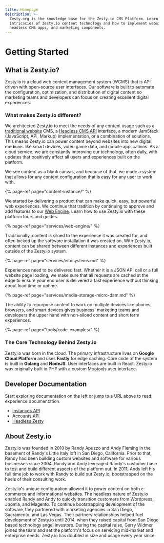 ```yaml
---
title: Homepage
description: >-
  Zesty.org is the knowledge base for the Zesty.io CMS Platform. Learn the
  intricacies of Zesty.io content technology and how to implement websites,
  headless CMS apps, and marketing components.
---
```


# Getting Started

## What is Zesty.io?

Zesty.io is a cloud web content management system \(WCMS\) that is API driven with open-source user interfaces. Our software is built to automate the configuration, optimization, and distribution of digital content so marketing teams and developers can focus on creating excellent digital experiences.

### What makes Zesty.io different?

We architected Zesty.io to meet the needs of any content usage such as a [traditional website](services/web-engine/) CMS, a [Headless CMS API](tools/code-examples/) interface, a modern JamStack \(JavaScript, API, Markup\) implementation, or a combination of solutions. This means Zesty.io can power content beyond websites into new digital mediums like smart devices, video game data, and mobile applications. As a cloud service, we are constantly improving our technology, often daily, with updates that positively affect all users and experiences built on the platform.

We see content as a blank canvas, and because of that, we made a system that allows for any content configuration that is easy for any user to work with.

{% page-ref page="content-instance/" %}

We started by delivering a product that can make quick, easy, but powerful web experiences. We continue that tradition by continuing to approve and add features to our [Web Engine](services/web-engine/). Learn how to use Zesty.io with these platform tours and guides.

{% page-ref page="services/web-engine/" %}

Traditionally, content is siloed to the experience it was created for, and often locked up the software installation it was created on. With Zesty.io, content can be shared between different instances and experiences built outside of the Zesty.io system.

{% page-ref page="services/ecosystems.md" %}

Experiences need to be delivered fast. Whether it is a JSON API call or a full website page loading, we make sure that all requests are cached at the edge to ensure your end user is delivered a fast experience without thinking about load time or uptime.

{% page-ref page="services/media-storage-micro-dam.md" %}

The ability to repurpose content to work on multiple devices like phones, browsers, and smart devices gives business' marketing teams and developers the upper hand with non-siloed content and short term experiences.

{% page-ref page="tools/code-examples/" %}

### The Core Technology Behind Zesty.io

Zesty.io was born in the cloud. The primary infrastructure lives on **Google Cloud Platform** and uses **Fastly** for edge caching. Core code of the system is built in **Golang** and **NodeJS**. User interfaces are built in React. Zesty.io was originally built in PHP with a custom Mootools user interface.

## Developer Documentation

Start exploring documentation on the left or jump to a URL above to read experience documentation.

* [Instances API](https://instances-api.zesty.org/)
* [Accounts API](https://accounts-api.zesty.org/)
* [Headless Zesty](tools/code-examples/)

## About Zesty.io

Zesty.io was founded in 2010 by Randy Apuzzo and Andy Fleming in the basement of Randy's Little Italy loft in San Diego, California. Prior to that, Randy had been building custom websites and software for various businesses since 2004. Randy and Andy leveraged Randy's customer base to test and build different aspects of the platform out. In 2011, Andy left his full time job to work with Randy to build out Zesty.io, bootstrapped on the heels of their consulting work.

Zesty.io's unique configuration allowed it to power content on both e-commerce and informational websites. The headless nature of Zesty.io enabled Randy and Andy to quickly transition customers from Wordpress, Joomla, and Magento. To continue bootstrapping development of the software, they partnered with marketing agencies in San Diego, Sacramento, and Las Vegas. Their partners relationships helped fuel development of Zesty.io until 2014, when they raised capital from San Diego based technology angel investors. During the capital raise, Gerry Widmer joined the team and set the platform's focus on servicing mid-market and enterprise needs. Zesty.io has doubled in size and usage every year since.

